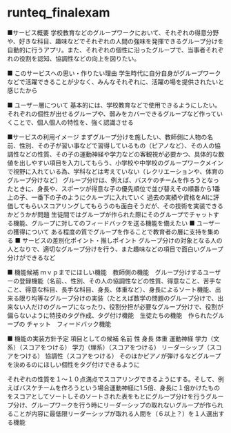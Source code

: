 # runteq_finalexam
■サービス概要
学校教育などのグループワークにおいて、それぞれの得意分野や、好きな科目、趣味などでそれぞれの人間の強味を発揮できるグループ分けを自動的に行うアプリ。また、それぞれの個性に沿ったグループで、当事者それぞれの役割を認知、協調性などの向上を図りたい。

■ このサービスへの思い・作りたい理由
学生時代に自分自身がグループワークなどで活躍できることが少なく、みんなそれぞれに、活躍の場を提供されたいと感じたから

■ ユーザー層について
基本的には、学校教育などで使用できるようにしたい。それぞれの個性が出せるグループや、弱みをカバーできるグループなど作っていくことで、個人個人の特性を、強く認識させる

■サービスの利用イメージ
まずグループ分けを施したい、教師側に人物の名前、性別、その子が習い事などで習得しているもの（ピアノなど）、その人の協調性などの性質、その子の運動神経や学力などの客観視が必要かつ、具体的な数値を出しやすい項目を入力してもらう、小学校や中学校のグループワークメインで視野に入れている為、学科などは考えていない（レクリエーションや、体育のグループ分けなど）
グループ分けは、例えば、バスケのチームを作ろうとなったときに、身長や、スポーツが得意な子の優先順位で並び替えその順番から1番上の子、一番下の子のようにクループに入れていく
過去の実績や資格をAIに評価してもらいスコアリングしてもらうのも面白そうだが、その技術を実装できるかどうかが問題
生徒間ではグループが作られた際にそのグループでチャットする機能、グループに対してのフィードバックを送る機能を備えたい
■ ユーザーの獲得について
ある程度の質でグループを作ることで教育者の層に支持を集める
■ サービスの差別化ポイント・推しポイント
グループ分けの対象となる人の人となりで、適切なグループ分けを行う、また趣味などの項目で面白いグループ分けができるなど

■ 機能候補
ｍｖｐまでにほしい機能　教師側の機能　グループ分けするユーザーの登録機能（名前、、性別、その人の協調性などの性質、得意なこと、苦手なこと、得意な科目、長手な科目、身長、体重など）、身長によるソート機能、出来る限り均等なグループ分けの実装（たとえば数学の問題のグループ分けで、出来ない人だけのグループになったり、役割分担が必要なグループ分けで、役割が偏らないように特技のタグ作成、タグ付け機能　生徒たちの機能　作られたグループの
チャット　フィードバック機能　

■ 機能の実装方針予定
項目としての候補
名前
性
身長
体重
運動神経
学力（文系）（スコアをつける）
学力（理系）（スコアをつける）
リーダーシップ（スコアをつける）
協調性（スコアをつける）
そのほかピアノが弾けるなどグループを決めるのにほしい個性をタグ付けできるように

それぞれの性質を１～１０点満点でスコアリングできるようにする。そして、例えばバスケチームを作ろうという場合運動神経に1.5倍、身長に１倍かけたものをスコアとしてソートしそのソートされた表をもとにグループ分けを行うグループ分け、グループワークを行う時にリーダーシップの取れないグループが作られることが内容に最低限リーダーシップが取れる人間を（６以上？）を１人選出する機能